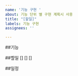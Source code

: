 ```yaml
---
name: '기능 구현 '
about: 기능 단위 별 구현 계획시 사용
title: "[할일]"
labels: 기능 구현
assignees: ''

---
```


##기능

##할일
[]
[]
[]

##일정
